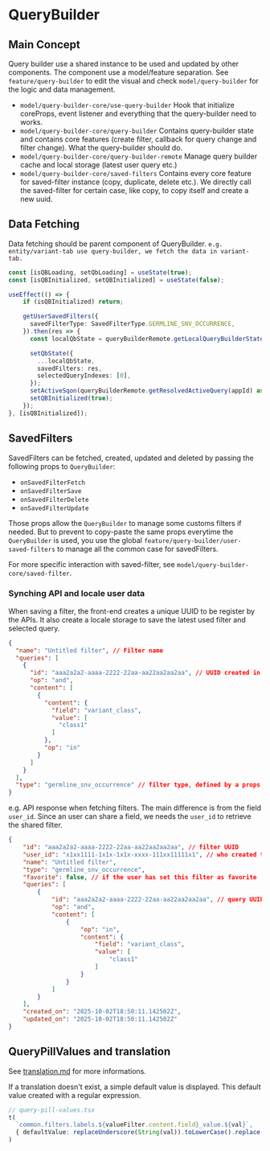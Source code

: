 # QueryBuilder
## Main Concept

Query builder use a shared instance to be used and updated by other components. The component use a model/feature separation. See `feature/query-builder` to edit the visual and check `model/query-builder` for the logic and data management.

 - `model/query-builder-core/use-query-builder`
   Hook that initialize coreProps, event listener and everything that the query-builder need to works. 
 - `model/query-builder-core/query-builder`
   Contains query-builder state and contains core features (create filter, callback for query change and filter change). What the query-builder should do.
 - `model/query-builder-core/query-builder-remote`
   Manage query builder cache and local storage (latest user query etc.)
 - `model/query-builder-core/saved-filters`
   Contains every core feature for saved-filter instance (copy, duplicate, delete etc.). We directly call the saved-filter for certain case, like copy, to copy itself and create a new uuid.




## Data Fetching
Data fetching should be parent component of QueryBuilder.
`e.g. entity/variant-tab use query-builder, we fetch the data in variant-tab.`

```typescript
const [isQBLoading, setQbLoading] = useState(true);  
const [isQBInitialized, setQBInitialized] = useState(false);

useEffect(() => {
    if (isQBInitialized) return;

    getUserSavedFilters({
      savedFilterType: SavedFilterType.GERMLINE_SNV_OCCURRENCE,
    }).then(res => {
      const localQbState = queryBuilderRemote.getLocalQueryBuilderState(appId);

      setQbState({
        ...localQbState,
        savedFilters: res,
        selectedQueryIndexes: [0],
      });
      setActiveSqon(queryBuilderRemote.getResolvedActiveQuery(appId) as Sqon);
      setQBInitialized(true);
    });
}, [isQBInitialized]);
```



## SavedFilters

SavedFilters can be fetched, created, updated and deleted by passing the following props to `QueryBuilder`:
- `onSavedFilterFetch`
- `onSavedFilterSave`
- `onSavedFilterDelete` 
- `onSavedFilterUpdate` 

Those props allow the `QueryBuilder` to manage some customs filters if needed. But to prevent to copy-paste the same props everytime the `QueryBuilder` is used, you use the global `feature/query-builder/user-saved-filters` to manage all the common case for savedFilters.

For more specific interaction with saved-filter, see `model/query-builder-core/saved-filter`.



### Synching API and locale user data

When saving a filter, the front-end creates a unique UUID to be register by the APIs. 
It also create a locale storage to save the latest used filter and selected query.

```json
{
  "name": "Untitled filter", // Filter name
  "queries": [
    {
      "id": "aaa2a2a2-aaaa-2222-22aa-aa22aa2aa2aa", // UUID created in frontend
      "op": "and",
      "content": [ 
        {
          "content": {
            "field": "variant_class",
            "value": [
              "class1"
            ]
          },
          "op": "in"
        }
      ]
    }
  ],
  "type": "germline_snv_occurrence" // filter type, defined by a props when using <QueryBuilder>
}

```

e.g. API response when fetching filters. 
The main difference is from the field `user_id`. Since an user can share a field, we needs the `user_id` to retrieve the shared filter.

```json
{
    "id": "aaa2a2a2-aaaa-2222-22aa-aa22aa2aa2aa", // filter UUID
    "user_id": "x1xx1111-1x1x-1x1x-xxxx-111xx11111x1", // who created the filter
    "name": "Untitled filter",
    "type": "germline_snv_occurrence",
    "favorite": false, // if the user has set this filter as favorite
    "queries": [
        {
            "id": "aaa2a2a2-aaaa-2222-22aa-aa22aa2aa2aa", // query UUID 
            "op": "and",
            "content": [
                {
                    "op": "in",
                    "content": {
                        "field": "variant_class",
                        "value": [
                            "class1"
                        ]
                    }
                }
            ]
        }
    ],
    "created_on": "2025-10-02T18:50:11.142502Z",
    "updated_on": "2025-10-02T18:50:11.142502Z"
}
```



## QueryPillValues and translation

See [translation.md](./translation.md) for more informations.

If a translation doesn't exist, a simple default value is displayed. This default value created with a regular expression.

```typescript
// query-pill-values.tsx
t(
  `common.filters.labels.${valueFilter.content.field}_value.${val}`,
  { defaultValue: replaceUnderscore(String(val)).toLowerCase().replace(/^\w/, c => c.toUpperCase()) }
)
```

